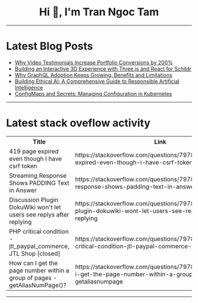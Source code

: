 <h1 align="center">Hi 👋, I'm Tran Ngoc Tam</h1>

---

# Latest Blog Posts 
<!-- BLOG-POST-LIST:START -->
- [Why Video Testimonials Increase Portfolio Conversions by 200%](https://dev.to/imtaslim/why-video-testimonials-increase-portfolio-conversions-by-200-72g)
- [Building an Interactive 3D Experience with Three.js and React for Schildr](https://dev.to/touridev/building-an-interactive-3d-experience-with-threejs-and-react-for-schildr-2jbd)
- [Why GraphQL Adoption Keeps Growing: Benefits and Limitations](https://dev.to/oluseyej/why-graphql-adoption-keeps-growing-benefits-and-limitations-252n)
- [Building Ethical AI: A Comprehensive Guide to Responsible Artificial Intelligence](https://dev.to/aklm10barca/building-ethical-ai-a-comprehensive-guide-to-responsible-artificial-intelligence-10k5)
- [ConfigMaps and Secrets: Managing Configuration in Kubernetes](https://dev.to/klaus82/configmaps-and-secrets-managing-configuration-in-kubernetes-3ahk)
<!-- BLOG-POST-LIST:END -->

---

# Latest stack oveflow activity
<table>
  <tr><th>Title</th><th>Link</th></tr>
  <!-- STACKOVERFLOW:START --><tr><td>419 page expired even though I have csrf token</td><td>https://stackoverflow.com/questions/79781852/419-page-expired-even-though-i-have-csrf-token</td></tr><tr><td>Streaming Response Shows PADDING Text in Answer</td><td>https://stackoverflow.com/questions/79781698/streaming-response-shows-padding-text-in-answer</td></tr><tr><td>Discussion Plugin DokuWiki won&#39;t let users see replys after replying</td><td>https://stackoverflow.com/questions/79781504/discussion-plugin-dokuwiki-wont-let-users-see-replys-after-replying</td></tr><tr><td>PHP critical condition - jtl_paypal_commerce, JTL Shop [closed]</td><td>https://stackoverflow.com/questions/79781431/php-critical-condition-jtl-paypal-commerce-jtl-shop</td></tr><tr><td>How can I get the page number within a group of pages - getAliasNumPage&lpar;&rpar;?</td><td>https://stackoverflow.com/questions/79781426/how-can-i-get-the-page-number-within-a-group-of-pages-getaliasnumpage</td></tr><!-- STACKOVERFLOW:END -->
</table>

---


